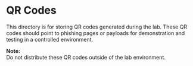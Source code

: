 # QR Codes

This directory is for storing QR codes generated during the lab. These QR codes should point to phishing pages or payloads for demonstration and testing in a controlled environment.

**Note:**  
Do not distribute these QR codes outside of the lab environment.